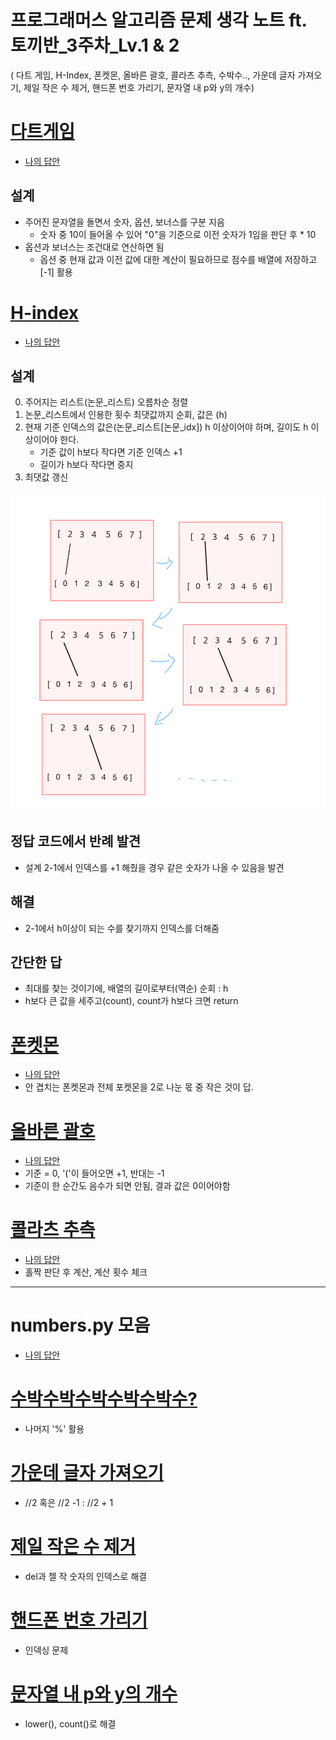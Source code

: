 # 프로그래머스 알고리즘 문제 생각 노트 ft. 토끼반_3주차_Lv.1 & 2

( 다트 게임, H-Index, 폰켓몬, 올바른 괄호, 콜라츠 추측,  수박수.., 가운데 글자 가져오기, 제일 작은 수 제거, 핸드폰 번호 가리기, 문자열 내 p와 y의 개수)


# [다트게임](https://school.programmers.co.kr/learn/courses/30/lessons/42889)
- [나의 답안](https://github.com/KimGyeongMin-KR/algoritm/blob/main/rabbit-week-3/dart_game.py)
## 설계
- 주어진 문자열을 돌면서 숫자, 옵션, 보너스를 구분 지음
    - 숫자 중 10이 들어올 수 있어 "0"을 기준으로 이전 숫자가 1임을 판단 후 * 10
- 옵션과 보너스는 조건대로 연산하면 됨
    - 옵션 중 현재 값과 이전 값에 대한 계산이 필요하므로 점수를 배열에 저장하고 [-1] 활용


# [H-index](https://school.programmers.co.kr/learn/courses/30/lessons/42747)
- [나의 답안](https://github.com/KimGyeongMin-KR/algoritm/blob/main/rabbit-week-3/H-Index.py)
## 설계

0. 주어지는 리스트(논문_리스트) 오름차순 정렬
1. 논문_리스트에서 인용한 횟수 최댓값까지 순회, 값은 (h)
2. 현재 기준 인덱스의 값은(논문_리스트[논문_idx]) h 이상이어야 하며, 길이도 h 이상이어야 한다.
    - 기준 값이 h보다 작다면 기준 인덱스 +1
    - 길이가 h보다 작다면 중지
3. 최댓값 갱신

<img src="/images/H-index.jpeg" width="600" />

## 정답 코드에서 반례 발견
- 설계 2-1에서 인덱스를 +1 해줬을 경우 같은 숫자가 나올 수 있음을 발견

## 해결
- 2-1에서 h이상이 되는 수를 찾기까지 인덱스를 더해줌

## 간단한 답
- 최대를 찾는 것이기에, 배열의 길이로부터(역순) 순회 : h
- h보다 큰 값을 세주고(count), count가 h보다 크면 return

# [폰켓몬](https://school.programmers.co.kr/learn/courses/30/lessons/1845)
- [나의 답안](https://github.com/KimGyeongMin-KR/algoritm/blob/main/rabbit-week-3/ponketmon.py)
- 안 겹치는 폰켓몬과 전체 포켓몬을 2로 나눈 몫 중 작은 것이 답.


# [올바른 괄호](https://school.programmers.co.kr/learn/courses/30/lessons/12909)
- [나의 답안](https://github.com/KimGyeongMin-KR/algoritm/blob/main/rabbit-week-3/right_bracket.py)
- 기준 = 0, '('이 들어오면 +1, 반대는 -1
- 기준이 한 순간도 음수가 되면 안됨, 결과 값은 0이어야함


# [콜라츠 추측](https://school.programmers.co.kr/learn/courses/30/lessons/12943)
- [나의 답안](https://github.com/KimGyeongMin-KR/algoritm/blob/main/rabbit-week-3/C_conjecture.py)
- 홀짝 판단 후 계산, 계산 횟수 체크 

---------------------
# numbers.py 모음
- [나의 답안](https://github.com/KimGyeongMin-KR/algoritm/blob/main/rabbit-week-3/short.py)
# [수박수박수박수박수박수?](https://school.programmers.co.kr/learn/courses/30/lessons/12922)
- 나머지 '%' 활용

# [가운데 글자 가져오기](https://school.programmers.co.kr/learn/courses/30/lessons/12903)
- //2 혹은 //2 -1 : //2 + 1

# [제일 작은 수 제거](https://school.programmers.co.kr/learn/courses/30/lessons/12935)
- del과 젤 작 숫자의 인덱스로 해결

# [핸드폰 번호 가리기](https://school.programmers.co.kr/learn/courses/30/lessons/12948)
- 인덱싱 문제

# [문자열 내 p와 y의 개수](https://school.programmers.co.kr/learn/courses/30/lessons/12916)
- lower(), count()로 해결